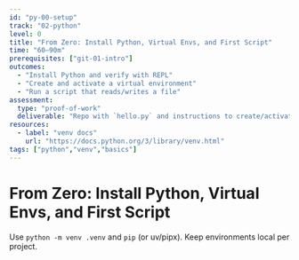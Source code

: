 ```yaml
---
id: "py-00-setup"
track: "02-python"
level: 0
title: "From Zero: Install Python, Virtual Envs, and First Script"
time: "60–90m"
prerequisites: ["git-01-intro"]
outcomes:
  - "Install Python and verify with REPL"
  - "Create and activate a virtual environment"
  - "Run a script that reads/writes a file"
assessment:
  type: "proof-of-work"
  deliverable: "Repo with `hello.py` and instructions to create/activate venv"
resources:
  - label: "venv docs"
    url: "https://docs.python.org/3/library/venv.html"
tags: ["python","venv","basics"]
---
```


# From Zero: Install Python, Virtual Envs, and First Script

Use `python -m venv .venv` and `pip` (or uv/pipx). Keep environments local per project.